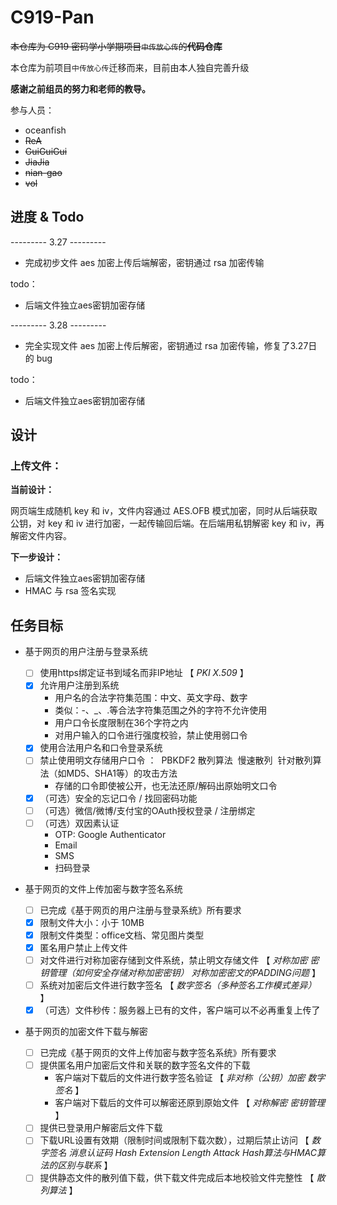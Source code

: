 # C919-Pan

<del>本仓库为 C919 密码学小学期项目`中传放心传`的<strong>代码仓库</strong></del>

本仓库为前项目`中传放心传`迁移而来，目前由本人独自完善升级

**感谢之前组员的努力和老师的教导。**

参与人员：
* oceanfish
* <del>ReA
* <del>GuiGuiGui
* <del>JiaJia
* <del>nian-gao
* <del>vol

## 进度 & Todo

--------- 3.27 ---------
* 完成初步文件 aes 加密上传后端解密，密钥通过 rsa 加密传输

todo：
* 后端文件独立aes密钥加密存储

--------- 3.28 ---------
* 完全实现文件 aes 加密上传后解密，密钥通过 rsa 加密传输，修复了3.27日的 bug

todo：
* 后端文件独立aes密钥加密存储


## 设计

### 上传文件：

**当前设计：**

网页端生成随机 key 和 iv，文件内容通过 AES.OFB 模式加密，同时从后端获取公钥，对 key 和 iv 进行加密，一起传输回后端。在后端用私钥解密 key 和 iv，再解密文件内容。

**下一步设计：**
* 后端文件独立aes密钥加密存储
* HMAC 与 rsa 签名实现

## 任务目标

- 基于网页的用户注册与登录系统
  - [ ] 使用https绑定证书到域名而非IP地址 【 *PKI* *X.509* 】
  - [x] 允许用户注册到系统 
    - 用户名的合法字符集范围：中文、英文字母、数字
    - 类似：-、_、.等合法字符集范围之外的字符不允许使用
    - 用户口令长度限制在36个字符之内
    - 对用户输入的口令进行强度校验，禁止使用弱口令
  - [x] 使用合法用户名和口令登录系统 
  - [ ] 禁止使用明文存储用户口令 ： 
    ​	PBKDF2
    ​	散列算法
    ​	慢速散列
    ​	针对散列算法（如MD5、SHA1等）的攻击方法
    - 存储的口令即使被公开，也无法还原/解码出原始明文口令
  - [x] （可选）安全的忘记口令 / 找回密码功能 
  - [ ] （可选）微信/微博/支付宝的OAuth授权登录 / 注册绑定 
  - [ ] （可选）双因素认证 
    - OTP: Google Authenticator
    - Email
    - SMS
    - 扫码登录
- 基于网页的文件上传加密与数字签名系统
  - [ ] 已完成《基于网页的用户注册与登录系统》所有要求
  - [x] 限制文件大小：小于 10MB
  - [x] 限制文件类型：office文档、常见图片类型
  - [x] 匿名用户禁止上传文件
  - [ ] 对文件进行对称加密存储到文件系统，禁止明文存储文件 【 *对称加密* *密钥管理（如何安全存储对称加密密钥）* *对称加密密文的PADDING问题* 】
  - [ ] 系统对加密后文件进行数字签名 【 *数字签名（多种签名工作模式差异）* 】
  - [x] （可选）文件秒传：服务器上已有的文件，客户端可以不必再重复上传了

- 基于网页的加密文件下载与解密

  - [ ] 已完成《基于网页的文件上传加密与数字签名系统》所有要求
  - [ ] 提供匿名用户加密后文件和关联的数字签名文件的下载
    - 客户端对下载后的文件进行数字签名验证 【 *非对称（公钥）加密* *数字签名* 】
    - 客户端对下载后的文件可以解密还原到原始文件 【 *对称解密* *密钥管理* 】
  - [ ] 提供已登录用户解密后文件下载
  - [ ] 下载URL设置有效期（限制时间或限制下载次数），过期后禁止访问 【 *数字签名* *消息认证码* *Hash Extension Length Attack* *Hash算法与HMAC算法的区别与联系* 】
  - [ ] 提供静态文件的散列值下载，供下载文件完成后本地校验文件完整性 【 *散列算法* 】
